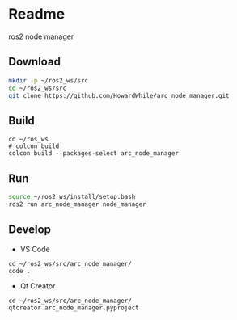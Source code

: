 # Readme

ros2 node manager



## Download



```bash
mkdir -p ~/ros2_ws/src
cd ~/ros2_ws/src
git clone https://github.com/HowardWhile/arc_node_manager.git
```



## Build

```shell
cd ~/ros_ws
# colcon build 
colcon build --packages-select arc_node_manager
```



##  Run

```bash
source ~/ros2_ws/install/setup.bash
ros2 run arc_node_manager node_manager
```



## Develop

- VS Code

```
cd ~/ros2_ws/src/arc_node_manager/
code .
```

- Qt Creator

```shell
cd ~/ros2_ws/src/arc_node_manager/
qtcreator arc_node_manager.pyproject
```



